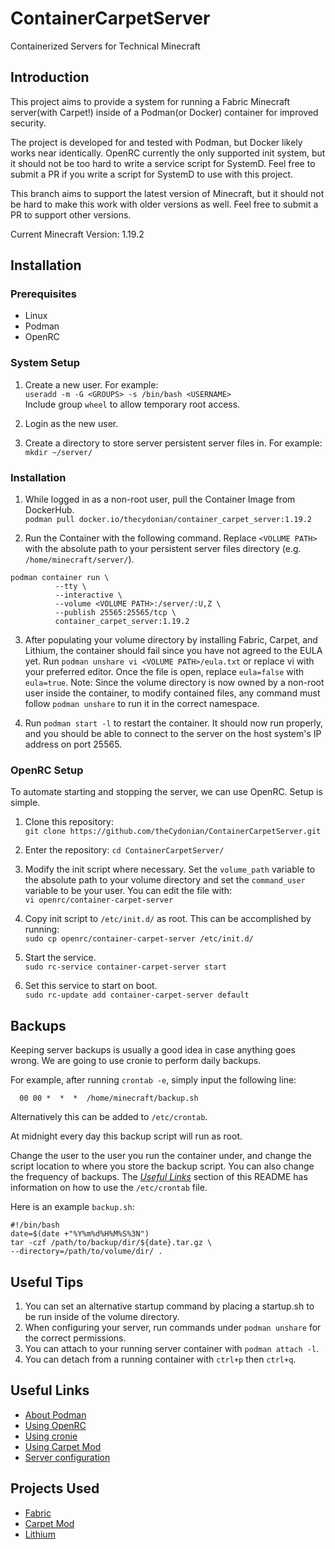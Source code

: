# ContainerCarpetServer
Containerized Servers for Technical Minecraft

## Introduction

This project aims to provide a system for running a Fabric Minecraft 
server(with Carpet!) inside of a Podman(or Docker) container for improved 
security.

The project is developed for and tested with Podman, but Docker likely works 
near identically. OpenRC currently the only supported init system, but 
it should not be too hard to write a service script for SystemD. Feel free to 
submit a PR if you write a script for SystemD to use with this project.

This branch aims to support the latest version of Minecraft, but it should not 
be hard to make this work with older versions as well. Feel free to submit a 
PR to support other versions.

Current Minecraft Version: 1.19.2

## Installation

### Prerequisites

* Linux
* Podman
* OpenRC

### System Setup

1. Create a new user.
For example: 
<br/>`useradd -m -G <GROUPS> -s /bin/bash <USERNAME>`<br/>
Include group `wheel` to allow temporary root access.

2. Login as the new user.

3. Create a directory to store server persistent server files in. For example: 
</br>`mkdir ~/server/`</br>

### Installation

1. While logged in as a non-root user, pull the Container Image from DockerHub. 
<br/>`podman pull docker.io/thecydonian/container_carpet_server:1.19.2`<br/>

2. Run the Container with the following command. Replace `<VOLUME PATH>` with 
the absolute path to your persistent server files directory 
(e.g. `/home/minecraft/server/`).
```
podman container run \
          --tty \
          --interactive \
          --volume <VOLUME PATH>:/server/:U,Z \
          --publish 25565:25565/tcp \
          container_carpet_server:1.19.2
```

3. After populating your volume directory by installing Fabric, Carpet, and 
Lithium, the container should fail since you have not agreed to the EULA yet. 
Run `podman unshare vi <VOLUME PATH>/eula.txt` or replace vi with your 
preferred editor. Once the file is open, replace `eula=false` with `eula=true`. 
Note: Since the volume directory is now owned by a non-root user inside the 
container, to modify contained files, any command must follow `podman unshare` 
to run it in the correct namespace.

4. Run `podman start -l` to restart the container. It should now run properly, 
and you should be able to connect to the server on the host system's IP address 
on port 25565.

### OpenRC Setup

To automate starting and stopping the server, we can use OpenRC. Setup is simple.

1. Clone this repository: 
<br/>`git clone https://github.com/theCydonian/ContainerCarpetServer.git`</br>

2. Enter the repository: `cd ContainerCarpetServer/`

3. Modify the init script where necessary. Set the `volume_path` variable to 
the absolute path to your volume directory and set the `command_user` 
variable to be your user. You can edit the file with:
<br/>`vi openrc/container-carpet-server`</br>

4. Copy init script to `/etc/init.d/` as root. This can be accomplished by 
running: 
<br/>`sudo cp openrc/container-carpet-server /etc/init.d/`

5. Start the service.
<br/>`sudo rc-service container-carpet-server start`<br/>

6. Set this service to start on boot.
<br/>`sudo rc-update add container-carpet-server default`<br/>

## Backups

Keeping server backups is usually a good idea in case anything goes wrong. We 
are going to use cronie to perform daily backups.

For example, after running `crontab -e`, simply input the following line:

```
  00 00 *  *  *  /home/minecraft/backup.sh
```

Alternatively this can be added to `/etc/crontab`.

At midnight every day this backup script will run as root.

Change the user to the user you run the container under, and change the script 
location to where you store the backup script. You can also change the 
frequency of backups. The <i><a href="#UL">Useful Links</a></i> section of this 
README has information on how to use the `/etc/crontab` file.

Here is an example `backup.sh`:

```
#!/bin/bash
date=$(date +"%Y%m%d%H%M%S%3N")
tar -czf /path/to/backup/dir/${date}.tar.gz \
--directory=/path/to/volume/dir/ .
```

## Useful Tips

1. You can set an alternative startup command by placing a startup.sh to be run 
inside of the volume directory.
2. When configuring your server, run commands under `podman unshare` 
for the correct permissions.
2. You can attach to your running server container with `podman attach -l`.
3. You can detach from a running container with `ctrl+p` then `ctrl+q`.

## <span id="UL">Useful Links</span>

* [About Podman](https://docs.podman.io/en/latest/index.html)
* [Using OpenRC](https://wiki.gentoo.org/wiki/OpenRC)
* [Using cronie](https://docs.rockylinux.org/guides/automation/cronie/)
* [Using Carpet Mod](https://youtu.be/Lt-ooRGpLz4)
* [Server configuration](https://minecraft.fandom.com/wiki/Server.properties)

## Projects Used

* [Fabric](https://fabricmc.net/)
* [Carpet Mod](https://github.com/gnembon/fabric-carpet)
* [Lithium](https://github.com/CaffeineMC/lithium-fabric)
